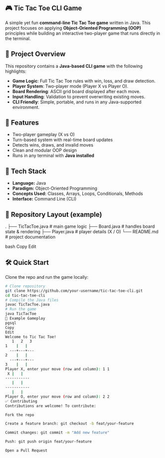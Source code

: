 ## 🎮 Tic Tac Toe CLI Game

A simple yet fun **command-line Tic Tac Toe game** written in Java. This project focuses on applying **Object-Oriented Programming (OOP)** principles while building an interactive two-player game that runs directly in the terminal.

## 🔎 Project Overview

This repository contains a **Java-based CLI game** with the following highlights:

- **Game Logic**: Full Tic Tac Toe rules with win, loss, and draw detection.
- **Player System**: Two-player mode (Player X vs Player O).
- **Board Rendering**: ASCII grid board displayed after each move.
- **Input Handling**: Validation to prevent overwriting existing moves.
- **CLI Friendly**: Simple, portable, and runs in any Java-supported environment.

## 🚀 Features

- Two-player gameplay (X vs O)
- Turn-based system with real-time board updates
- Detects wins, draws, and invalid moves
- Clean and modular OOP design
- Runs in any terminal with **Java installed**

## 🧰 Tech Stack

- **Language:** Java
- **Paradigm:** Object-Oriented Programming
- **Concepts Used:** Classes, Arrays, Loops, Conditionals, Methods
- **Interface:** Command Line (CLI)

## 📁 Repository Layout (example)

.
├── TicTacToe.java # main game logic
├── Board.java # handles board state & rendering
├── Player.java # player details (X / O)
└── README.md # project documentation

bash
Copy
Edit

## 🛠️ Quick Start

Clone the repo and run the game locally:

```bash
# Clone repository
git clone https://github.com/your-username/tic-tac-toe-cli.git
cd tic-tac-toe-cli
# Compile the Java files
javac TicTacToe.java
# Run the game
java TicTacToe
🎲 Example Gameplay
pgsql
Copy
Edit
Welcome to Tic Tac Toe!
   1   2   3
1    |   |
  ---+---+---
2    |   |
  ---+---+---
3    |   |
Player X, enter your move (row and column): 1 1
 X |   |
-----------
   |   |
-----------
   |   |
Player O, enter your move (row and column): 2 2
✅ Contributing
Contributions are welcome! To contribute:

Fork the repo

Create a feature branch: git checkout -b feat/your-feature

Commit changes: git commit -m "Add new feature"

Push: git push origin feat/your-feature

Open a Pull Request
```
